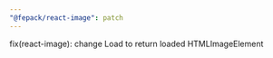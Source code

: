 ```yaml
---
"@fepack/react-image": patch
---
```


fix(react-image): change Load to return loaded HTMLImageElement
